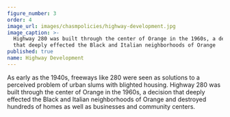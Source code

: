 ```yaml
---
figure_number: 3
order: 4
image_url: images/chasmpolicies/highway-development.jpg
image_caption: >-
  Highway 280 was built through the center of Orange in the 1960s, a decision
  that deeply effected the Black and Italian neighborhoods of Orange
published: true
name: Highway Development
---
```

As early as the 1940s, freeways like 280 were seen as solutions to a perceived problem of urban slums with blighted housing. Highway 280 was built through the center of Orange in the 1960s, a decision that deeply effected the Black and Italian neighborhoods of Orange and destroyed hundreds of homes as well as businesses and community centers.
